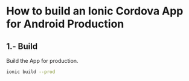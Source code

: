 
# How to build an Ionic Cordova App for Android Production




## 1.- Build

Build the App for production.

```bash
ionic build --prod
```
